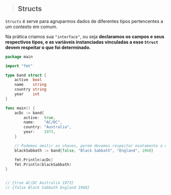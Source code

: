 > ## Structs


`Structs` é serve para agruparmos dados de diferentes tipos pertencentes a um contexto em comum.

Na prática criamos sua `"interface"`, ou seja **declaramos os campos e seus respectivos tipos, e as variáveis instanciadas vinculadas a esse `Struct` devem respeitar o que foi determinado.**



```go
package main

import "fmt"

type band struct {
	active  bool
	name    string
	country string
	year    int
}

func main() {
	acDc := band{
		active:  true,
		name:    "AC/DC",
		country: "Australia",
		year:    1973,
	}

    // Podemos omitir as chaves, porem devemos respeitar exatamente a ordem estabelecida no Struct
	blackSabbath := band{false, "Black Sabbath", "England", 1968}

	fmt.Println(acDc)
	fmt.Println(blackSabbath)
}


// {true AC/DC Australia 1973}
// {false Black Sabbath England 1968}
```